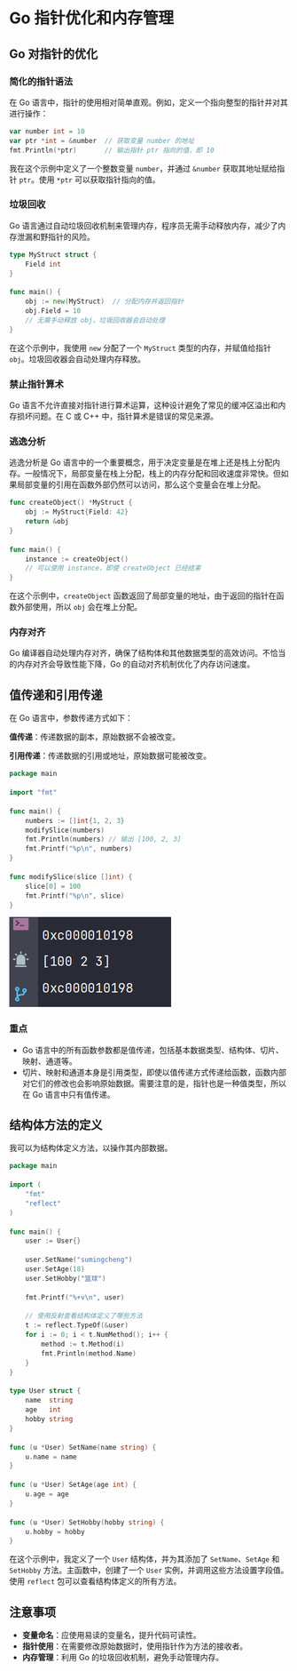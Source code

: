 # Go 指针优化和内存管理

## Go 对指针的优化

### 简化的指针语法

在 Go 语言中，指针的使用相对简单直观。例如，定义一个指向整型的指针并对其进行操作：

```go
var number int = 10
var ptr *int = &number  // 获取变量 number 的地址
fmt.Println(*ptr)       // 输出指针 ptr 指向的值，即 10
```

我在这个示例中定义了一个整数变量 `number`，并通过 `&number` 获取其地址赋给指针 `ptr`。使用 `*ptr` 可以获取指针指向的值。

### 垃圾回收

Go 语言通过自动垃圾回收机制来管理内存，程序员无需手动释放内存，减少了内存泄漏和野指针的风险。

```go
type MyStruct struct {
    Field int
}

func main() {
    obj := new(MyStruct)  // 分配内存并返回指针
    obj.Field = 10
    // 无需手动释放 obj，垃圾回收器会自动处理
}
```

在这个示例中，我使用 `new` 分配了一个 `MyStruct` 类型的内存，并赋值给指针 `obj`。垃圾回收器会自动处理内存释放。

### 禁止指针算术

Go 语言不允许直接对指针进行算术运算，这种设计避免了常见的缓冲区溢出和内存损坏问题。在 C 或 C++ 中，指针算术是错误的常见来源。

### 逃逸分析

逃逸分析是 Go 语言中的一个重要概念，用于决定变量是在堆上还是栈上分配内存。一般情况下，局部变量在栈上分配，栈上的内存分配和回收速度非常快。但如果局部变量的引用在函数外部仍然可以访问，那么这个变量会在堆上分配。

```go
func createObject() *MyStruct {
    obj := MyStruct{Field: 42}
    return &obj
}

func main() {
    instance := createObject()
    // 可以使用 instance，即使 createObject 已经结束
}
```

在这个示例中，`createObject` 函数返回了局部变量的地址，由于返回的指针在函数外部使用，所以 `obj` 会在堆上分配。

### 内存对齐

Go 编译器自动处理内存对齐，确保了结构体和其他数据类型的高效访问。不恰当的内存对齐会导致性能下降，Go 的自动对齐机制优化了内存访问速度。

## 值传递和引用传递

在 Go 语言中，参数传递方式如下：

**值传递**：传递数据的副本，原始数据不会被改变。

**引用传递**：传递数据的引用或地址，原始数据可能被改变。

```go
package main

import "fmt"

func main() {
    numbers := []int{1, 2, 3}
    modifySlice(numbers)
    fmt.Println(numbers) // 输出 [100, 2, 3]
    fmt.Printf("%p\n", numbers)
}

func modifySlice(slice []int) {
    slice[0] = 100
    fmt.Printf("%p\n", slice)
}
```

![](../images/c6e019bd82610af60f61c8aa15e029d4.png)

### 重点

- Go 语言中的所有函数参数都是值传递，包括基本数据类型、结构体、切片、映射、通道等。
- 切片、映射和通道本身是引用类型，即使以值传递方式传递给函数，函数内部对它们的修改也会影响原始数据。需要注意的是，指针也是一种值类型，所以在 Go 语言中只有值传递。

## 结构体方法的定义

我可以为结构体定义方法，以操作其内部数据。

```go
package main

import (
    "fmt"
    "reflect"
)

func main() {
    user := User{}

    user.SetName("sumingcheng")
    user.SetAge(18)
    user.SetHobby("篮球")

    fmt.Printf("%+v\n", user)

    // 使用反射查看结构体定义了哪些方法
    t := reflect.TypeOf(&user)
    for i := 0; i < t.NumMethod(); i++ {
        method := t.Method(i)
        fmt.Println(method.Name)
    }
}

type User struct {
    name  string
    age   int
    hobby string
}

func (u *User) SetName(name string) {
    u.name = name
}

func (u *User) SetAge(age int) {
    u.age = age
}

func (u *User) SetHobby(hobby string) {
    u.hobby = hobby
}
```

在这个示例中，我定义了一个 `User` 结构体，并为其添加了 `SetName`、`SetAge` 和 `SetHobby` 方法。主函数中，创建了一个 `User` 实例，并调用这些方法设置字段值。使用 `reflect` 包可以查看结构体定义的所有方法。

## 注意事项

- **变量命名**：应使用易读的变量名，提升代码可读性。
- **指针使用**：在需要修改原始数据时，使用指针作为方法的接收者。
- **内存管理**：利用 Go 的垃圾回收机制，避免手动管理内存。
